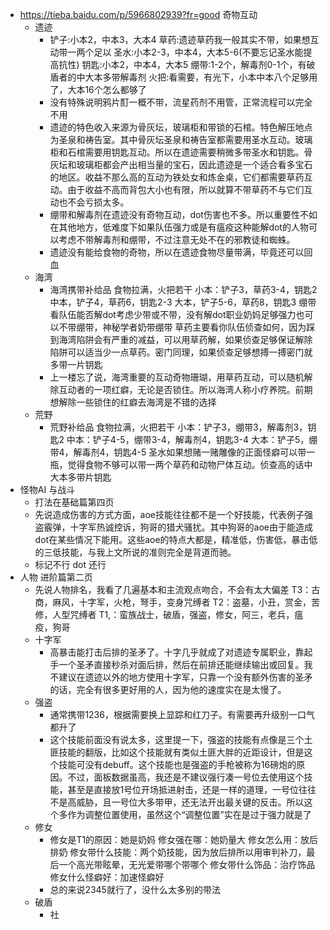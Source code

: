 - https://tieba.baidu.com/p/5966802939?fr=good 奇物互动
	- 遗迹
		- 铲子:小本2，中本3，大本4
		  草药:遗迹草药我一般其实不带，如果想互动带一两个足以
		  圣水:小本2-3，中本4，大本5-6(不要忘记圣水能提高抗性)
		  钥匙:小本2，中本4，大本5
		  绷带:1-2个，解毒剂0-1个，有破盾者的中大本多带解毒剂
		  火把:看需要，有光下，小本中本八个足够用了，大本16个怎么都够了
		- 没有特殊说明鸦片酊一概不带，流星药剂不用管，正常流程可以完全不用
		- 遗迹的特色收入来源为骨灰坛，玻璃柜和带锁的石棺。特色解压地点为圣泉和祷告室。其中骨灰坛圣泉和祷告室都需要用圣水互动。玻璃柜和石棺需要用钥匙互动。所以在遗迹需要稍微多带圣水和钥匙。骨灰坛和玻璃柜都会产出相当量的宝石，因此遗迹是一个适合看多宝石的地区。收益不那么高的互动为铁处女和炼金桌，它们都需要草药互动。由于收益不高而背包大小也有限，所以就算不带草药不与它们互动也不会亏损太多。
		- 绷带和解毒剂在遗迹没有奇物互动，dot伤害也不多。所以重要性不如在其他地方，低难度下如果队伍强力或是有瘟疫这种能解dot的人物可以考虑不带解毒剂和绷带，不过注意无处不在的邪教徒和蜘蛛。
		- 遗迹没有能给食物的奇物，所以在遗迹食物尽量带满，毕竟还可以回血
	- 海湾
		- 海湾携带补给品
		  食物拉满，火把若干
		  小本：铲子3，草药3-4，钥匙2
		  中本，铲子4，草药6，钥匙2-3
		  大本，铲子5-6，草药8，钥匙3
		  绷带看队伍能否解dot考虑少带或不带，没有解dot职业奶妈足够强力也可以不带绷带，神秘学者奶带绷带
		  草药主要看你队伍侦查如何，因为踩到海湾陷阱会有严重的减益，可以用草药解，如果侦查足够保证解除陷阱可以适当少一点草药。密门同理，如果侦查足够想搏一搏密门就多带一片钥匙
		- 上一楼忘了说，海湾重要的互动奇物珊瑚，用草药互动，可以随机解除互动者的一项红癖，无论是否锁住。所以海湾人称小疗养院。前期想解除一些锁住的红癖去海湾是不错的选择
	- 荒野
		- 荒野补给品
		  食物拉满，火把若干
		  小本：铲子3，绷带3，解毒剂3，钥匙2
		  中本：铲子4-5，绷带3-4，解毒剂4，钥匙3-4
		  大本：铲子5，绷带4，解毒剂4，钥匙4-5
		  圣水如果想赌一赌雕像的正面怪癖可以带一瓶，觉得食物不够可以带一两个草药和动物尸体互动。侦查高的话中大本多带片钥匙
- 怪物AI 与战斗
	- 打法在基础篇第四页
	- 先说造成伤害的方式方面，aoe技能往往都不是一个好技能，代表例子强盗霰弹，十字军热诚控诉，狗哥的猎犬骚扰。其中狗哥的aoe由于能造成dot在某些情况下能用。这些aoe的特点大都是，精准低，伤害低，暴击低的三低技能，与我上文所说的准则完全是背道而驰。
	- 标记不行 dot 还行
- 人物 进阶篇第二页
	- 先说人物排名，我看了几遍基本和主流观点吻合，不会有太大偏差
	  T3：古商，麻风，十字军，火枪，弩手，变身咒缚者
	  T2：盗墓，小丑，赏金，苦修，人型咒缚者
	  T1,：蛮族战士，破盾，强盗，修女，阿三，老兵，瘟疫，狗哥
	- 十字军
		- 高暴击能打击后排的圣矛了。十字几乎就成了对遗迹专属职业，靠起手一个圣矛直接秒杀对面后排，然后在前排还能继续输出或回复。我不建议在遗迹以外的地方使用十字军，只靠一个没有额外伤害的圣矛的话，完全有很多更好用的人，因为他的速度实在是太慢了。
	- 强盗
		- 通常携带1236，根据需要换上显踪和红刀子。有需要再升级别一口气都升了
		- 这个技能前面没有说太多，这里提一下，强盗的技能有点像是三个土匪技能的翻版，比如这个技能就有类似土匪大胖的近距设计，但是这个技能可没有debuff。这个技能也是强盗的手枪被称为16磅炮的原因。不过，面板数据虽高，我还是不建议强行凑一号位去使用这个技能，甚至是直接放1号位开场抵进射击，还是一样的道理，一号位往往不是高威胁，且一号位大多带甲，还无法开出最关键的反击。所以这个多作为调整位置使用，虽然这个“调整位置”实在是过于强力就是了
	- 修女
		- 修女是T1的原因：她是奶妈
		  修女强在哪：她奶量大
		  修女怎么用：放后排奶
		  修女带什么技能：两个奶技能，因为放后排所以用审判补刀，最后一个高光带眩晕，无光爱带哪个带哪个
		  修女带什么饰品：治疗饰品
		  修女什么怪癖好：加速怪癖好
		- 总的来说2345就行了，没什么太多别的带法
	- 破盾
		- 社